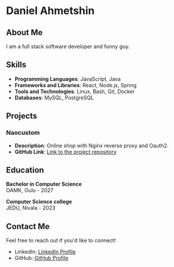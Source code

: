 # Daniel Ahmetshin



## About Me

I am a full stack software developer and funny guy.



## Skills

- **Programming Languages**: JavaScript, Java
- **Frameworks and Libraries**: React, Node.js, Spring
- **Tools and Technologies**: Linux, Bash, Git, Docker
- **Databases**: MySQL, PostgreSQL



## Projects

### Naocustom
- **Description**: Online shop with Nginx reverse proxy and Oauth2.
- **GitHub Link**: [Link to the project repository](https://github.com/neGleb1/naocustom)



## Education

**Bachelor in Computer Science**  
OAMK, Oulu - 2027

**Computer Science college**  
JEDU, Nivala - 2023



## Contact Me

Feel free to reach out if you'd like to connect!

- LinkedIn: [LinkedIn Profile](https://fi.linkedin.com/in/danil-akhmetshin-288b05280)
- GitHub: [GitHub Profile](https://github.com/neGleb1)
